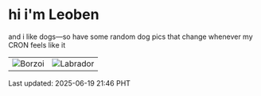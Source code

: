 # hi i'm Leoben

and i like dogs—so have some random dog pics that change whenever my CRON feels like it

|  |  |
|--------|----------|
| ![Borzoi](https://random-dog-vercel.vercel.app/api/random-borzoi?v=1750340807) | ![Labrador](https://random-dog-vercel.vercel.app/api/random-labrador?v=1750340807) |

Last updated: 2025-06-19 21:46 PHT
